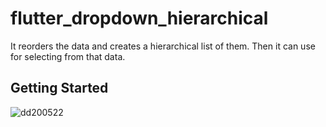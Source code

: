 # flutter_dropdown_hierarchical

It reorders the data and creates a hierarchical list of them. Then it can use for selecting from that data.

## Getting Started


![dd200522](https://user-images.githubusercontent.com/43638297/169644038-0264d13c-b824-473f-9c1f-6fdce5883e90.PNG)
